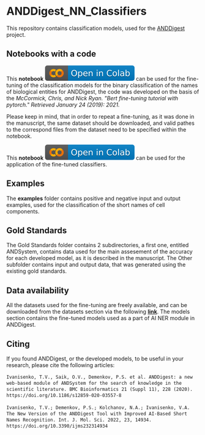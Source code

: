 # ANDDigest_NN_Classifiers
This repository contains classification models, used for the [ANDDigest](https://anddigest.sysbio.ru/) project.

## Notebooks with a code
This **notebook** [![Open In Colab](images/colab.svg)](https://colab.research.google.com/github/ANDDigest/ANDDigest_classification_models/blob/main/notebooks/PubMedBERT_finetuning.ipynb) can be used for the fine-tuning of the classification models for the binary classification of the names of biological entities for ANDDigest, the code was developed on the basis of the
_McCormick, Chris, and Nick Ryan. "Bert fine-tuning tutorial with pytorch." Retrieved January 24 (2019): 2021._


Please keep in mind, that in order to repeat a fine-tuning, as it was done in the manuscript, the same dataset should be downloaded, and valid pathes to the correspond files from the dataset need to be specified within the notebook.

This **notebook** [![Open In Colab](images/colab.svg)](https://colab.research.google.com/github/ANDDigest/ANDDigest_classification_models/blob/main/notebooks/ANDDigest_predictions_cuda.ipynb) can be used for the application of the fine-tuned classifiers.

## Examples
The **examples** folder contains positive and negative input and output examples, used for the classification of the short names of cell components.


## Gold Standards
The Gold Standards folder contains 2 subdirectories, a first one, entitled ANDSystem, contains data used for the main assesement of the accuracy for each developed model, as it is described in the manuscript. The Other subfolder contains input and output data, that was generated using the existing gold standards.


## Data availability

All the datasets used for the fine-tuning are freely available, and can be downloaded from the datasets section via the following [**link**](https://huggingface.co/Timofey). The models section contains the fine-tuned models used as a part of AI NER module in ANDDigest.

## Citing
If you found ANDDigest, or the developed models, to be useful in your research, please cite the following articles:

```
Ivanisenko, T.V., Saik, O.V., Demenkov, P.S. et al. ANDDigest: a new web-based module of ANDSystem for the search of knowledge in the scientific literature. BMC Bioinformatics 21 (Suppl 11), 228 (2020). https://doi.org/10.1186/s12859-020-03557-8

Ivanisenko, T.V.; Demenkov, P.S.; Kolchanov, N.A.; Ivanisenko, V.A. The New Version of the ANDDigest Tool with Improved AI-Based Short Names Recognition. Int. J. Mol. Sci. 2022, 23, 14934. https://doi.org/10.3390/ijms232314934
```
